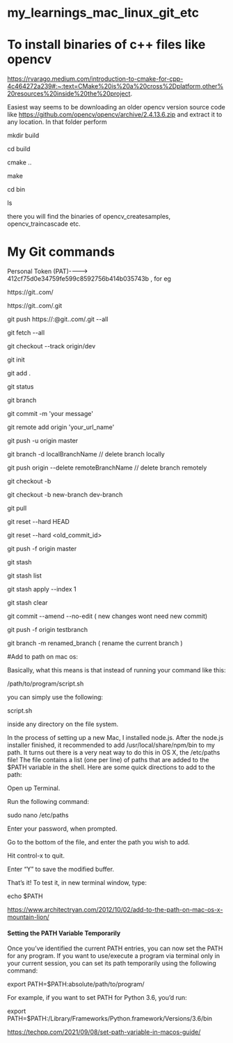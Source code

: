 # my_learnings_mac_linux_git_etc

# To install binaries of c++ files like opencv

https://rvarago.medium.com/introduction-to-cmake-for-cpp-4c464272a239#:~:text=CMake%20is%20a%20cross%2Dplatform,other%20resources%20inside%20the%20project.

Easiest way seems to be downloading an older opencv version source code like https://github.com/opencv/opencv/archive/2.4.13.6.zip and extract it to any location. In that folder perform

mkdir build

cd build

cmake ..

make

cd bin

ls

there you will find the binaries of opencv_createsamples, opencv_traincascade etc.


# My Git commands

Personal Token (PAT)----> 412cf75d0e34759fe599c8592756b414b035743b , for eg

https://git.<organization>.com/<path to repo>

https://git.<organization>.com/<path to repo>.git

git push https://<username>:<PAT>@git.<organization>.com/<path to repo>.git --all

git fetch --all

git checkout --track origin/dev

git init

git add .

git status

git branch

git commit -m 'your message'

git remote add origin 'your_url_name'
 
git push -u origin master

git branch -d localBranchName // delete branch locally

git push origin --delete remoteBranchName // delete branch remotely

git checkout -b <branch-name>
 
git checkout -b new-branch dev-branch
 
git pull <remote>
 
git reset --hard HEAD
 
git reset --hard <old_commit_id>
 
git push -f origin master
 
git stash
 
git stash list
 
git stash apply --index 1
 
git stash clear
 
git commit --amend --no-edit ( new changes wont need new commit)
 
git push -f origin testbranch
 
git branch -m renamed_branch ( rename the current branch )
 

#Add to path on mac os:
 
 Basically, what this means is that instead of running your command like this:

/path/to/program/script.sh

you can simply use the following:

script.sh

inside any directory on the file system.
 

In the process of setting up a new Mac, I installed node.js.  After the node.js installer finished, it recommended to add /usr/local/share/npm/bin to my path.  It turns out there is a very neat way to do this in OS X, the /etc/paths file!  The file contains a list (one per line) of paths that are added to the $PATH variable in the shell. Here are some quick directions to add to the path:

Open up Terminal.
 
Run the following command:

sudo nano /etc/paths

Enter your password, when prompted.
 
Go to the bottom of the file, and enter the path you wish to add.
 
Hit control-x to quit.
 
Enter “Y” to save the modified buffer.
 
That’s it!  To test it, in new terminal window, type:
 
echo $PATH

https://www.architectryan.com/2012/10/02/add-to-the-path-on-mac-os-x-mountain-lion/
 
 
#### Setting the PATH Variable Temporarily
 
Once you’ve identified the current PATH entries, you can now set the PATH for any program. If you want to use/execute a program via terminal only in your current session, you can set its path temporarily using the following command:

export PATH=$PATH:absolute/path/to/program/

For example, if you want to set PATH for Python 3.6, you’d run:

export PATH=$PATH:/Library/Frameworks/Python.framework/Versions/3.6/bin
 
https://techpp.com/2021/09/08/set-path-variable-in-macos-guide/
 
 
